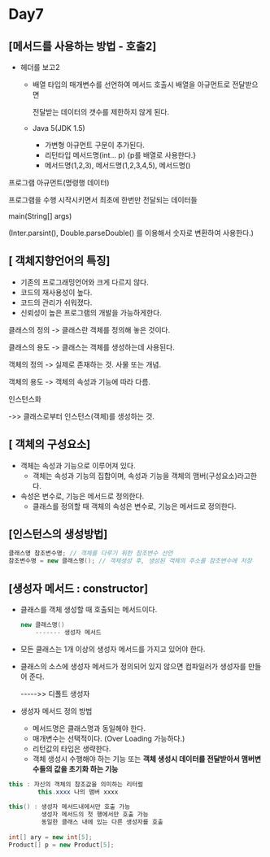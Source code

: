 # Day7

## [메서드를 사용하는 방법 - 호출2]

- 헤더를 보고2

  - 배열 타입의 매개변수를 선언하여 메서드 호출시 배열을 아규먼트로 전달받으면

    전달받는 데이터의 갯수를 제한하지 않게 된다.

  - Java 5(JDK 1.5)

    - 가변형 아규먼트 구문이 추가된다.
    - 리턴타입 메서드명(int... p) {p를 배열로 사용한다.}
    - 메서드명(1,2,3), 메서드명(1,2,3,4,5), 메서드명()



프로그램 아규먼트(명령행 데이터)

프로그램을 수행 시작시키면서 최초에 한번만 전달되는 데이터들

main(String[] args)

(Inter.parsint(), Double.parseDouble() 를 이용해서 숫자로 변환하여 사용한다.)



## [ 객체지향언어의 특징]

- 기존의 프로그래밍언어와 크게 다르지 않다.
- 코드의 재사용성이 높다.
- 코드의 관리가 쉬워졌다.
- 신뢰성이 높은 프로그램의 개발을 가능하게한다.



클래스의 정의 -> 클래스란 객체를 정의해 놓은 것이다.

클래스의 용도 -> 클래스는 객체를 생성하는데 사용된다.



객체의 정의 -> 실제로 존재하는 것. 사물 또는 개념.

객체의 용도 -> 객체의 속성과 기능에 따라 다름.



인스턴스화

->> 클래스로부터 인스턴스(객체)를 생성하는 것.

## [ 객체의 구성요소]

- 객체는 속성과 기능으로 이루어져 있다.
  - 객체는 속성과 기능의 집합이며, 속성과 기능을 객체의 맴버(구성요소)라고한다.
- 속성은 변수로, 기능은 메서드로 정의한다.
  - 클래스를 정의할 때 객체의 속성은 변수로, 기능은 메서드로 정의한다.

## [인스턴스의 생성방법]

```java
클래스명 참조변수명;	// 객체를 다루기 위한 참조변수 선언
참조변수명 = new 클래스명();	// 객체생성 후, 생성된 객체의 주소를 참조변수에 저장


```

## [생성자 메서드 : constructor]

- 클래스를 객체 생성할 때 호출되는 메서드이다.

  ```java
  new 클래스명()
      ------- 생성자 메서드
  ```

- 모든 클래스는 1개 이상의 생성자 메서드를 가지고 있어야 한다.

- 클래스의 소스에 생성자 메서드가 정의되어 있지 않으면 컴파일러가 생성자를 만들어 준다.

  ----->> 디폴트 생성자

  

- 생성자 메서드 정의 방법

  - 메서드명은 클래스명과 동일해야 한다.
  - 매개변수는 선택적이다. (Over Loading 가능하다.)
  - 리턴값의 타입은 생략한다.
  - 객체 생성시 수행해야 하는 기능 또는 **객체 생성시 데이터를 전달받아서 맴버변수들의 값을 초기화 하는 기능**

```java
this : 자신의 객체의 참조값을 의미하는 리터럴
    	this.xxxx 나의 맴버 xxxx
    
this() : 생성자 메서드내에서만 호출 가능
    	 생성자 메서드의 첫 행에서만 호출 가능
    	 동일한 클래스 내에 있는 다른 생성자를 호출
    
int[] ary = new int[5];
Product[] p = new Product[5];
```


